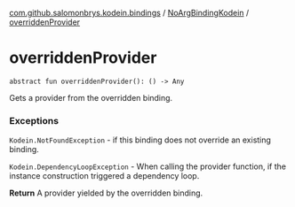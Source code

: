 [com.github.salomonbrys.kodein.bindings](../index.md) / [NoArgBindingKodein](index.md) / [overriddenProvider](.)

# overriddenProvider

`abstract fun overriddenProvider(): () -> Any`

Gets a provider from the overridden binding.

### Exceptions

`Kodein.NotFoundException` - if this binding does not override an existing binding.

`Kodein.DependencyLoopException` - When calling the provider function, if the instance construction triggered a dependency loop.

**Return**
A provider yielded by the overridden binding.

